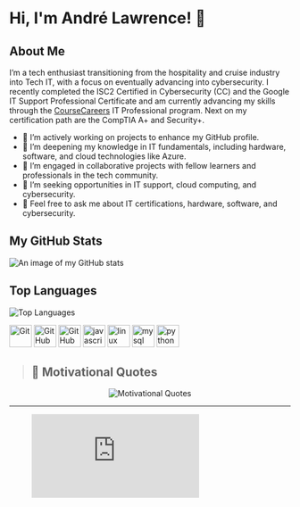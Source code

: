 # Hi, I'm André Lawrence! 👋

<!-- Why do programmers prefer dark mode? -->
<!-- Because the light attracts bugs! 🐞 -->

## About Me
I’m a tech enthusiast transitioning from the hospitality and cruise industry into Tech IT, with a focus on eventually advancing into cybersecurity. I recently completed the ISC2 Certified in Cybersecurity (CC) and the Google IT Support Professional Certificate and am currently advancing my skills through the [CourseCareers](https://coursecareers.com/a/2644ea55) IT Professional program. Next on my certification path are the CompTIA A+ and Security+.

- 🔭 I’m actively working on projects to enhance my GitHub profile.
- 🌱 I’m deepening my knowledge in IT fundamentals, including hardware, software, and cloud technologies like Azure.
- 👬 I’m engaged in collaborative projects with fellow learners and professionals in the tech community.
- 🤔 I’m seeking opportunities in IT support, cloud computing, and cybersecurity.
- 💬 Feel free to ask me about IT certifications, hardware, software, and cybersecurity.


## My GitHub Stats
![An image of my GitHub stats](https://github-readme-stats.vercel.app/api?username=Andre1876&show_icons=true&hide_title=true&hide=prs&count_private=true&hide_border=true&theme=radical)

## Top Languages
![Top Languages](https://github-readme-stats.vercel.app/api/top-langs/?username=Andre1876&layout=compact&theme=radical)





<p align="center">
 

  <a href="https://git-scm.com/" target="_blank"><img src="https://cdn.jsdelivr.net/gh/devicons/devicon@latest/icons/git/git-original.svg" alt="Git" width="40" height="40"/></a>
  <a href="https://github.com/" target="_blank"><img src="https://cdn.jsdelivr.net/gh/devicons/devicon@latest/icons/github/github-original-wordmark.svg" alt="GitHub" width="40" height="40"/></a> <a href="https://github.com/actions" target="_blank"><img src="https://cdn.jsdelivr.net/gh/devicons/devicon@latest/icons/githubactions/githubactions-original.svg" alt="GitHub Actions" width="40" height="40"/></a> <a href="https://developer.mozilla.org/en-US/docs/Web/JavaScript" target="_blank"><img src="https://cdn.jsdelivr.net/gh/devicons/devicon@latest/icons/javascript/javascript-original.svg" alt="javascript" width="40" height="40"/></a>
<a href="https://www.linux.org/" target="_blank"><img src="https://cdn.jsdelivr.net/gh/devicons/devicon@latest/icons/linux/linux-original.svg" alt="linux" width="40" height="40"/></a>
<a href="https://www.mysql.com/" target="_blank"><img src="https://cdn.jsdelivr.net/gh/devicons/devicon@latest/icons/mysql/mysql-original-wordmark.svg" alt="mysql" width="40" height="40"/></a> <a href="https://www.python.org" target="_blank"><img src="https://cdn.jsdelivr.net/gh/devicons/devicon@latest/icons/python/python-original-wordmark.svg" alt="python" width="40" height="40"/></a>
 
</p>








<!--## Contact Me
<!--- 💼 LinkedIn: [André LinkedIn](https://www.linkedin.com/in/andré-lawrence-🇯🇲-🇺🇸-31883198)
<!-- - 📧 Email: [YourEmail@example.com](mailto:YourEmail@example.com) -->



<!-- > "The only way to do great work is to love what you do." – Steve Jobs  -->
> ## 💬 Motivational Quotes
<div align="center">
    <img src="https://readme-typing-svg.herokuapp.com?font=Arial&color=FFFFFF&size=20&center=true&width=1000&lines=The+Only+Way+To+Do+Great+Work+Is+To+Love+What+You+Do.+–+Steve+Jobs;Success+Is+Not+Final%2C+Failure+Is+Not+Fatal%3A+It+Is+The+Courage+To+Continue+That+Counts.+–+Winston+Churchill;Believe+You+Can+And+You're+Halfway+There.+–+Theodore+Roosevelt;Your+Time+Is+Limited%2C+So+Don't+Waste+It+Living+Someone+Else's+Life.+–+Steve+Jobs;Don’t+Watch+The+Clock%3B+Do+What+It+Does.+Keep+Going.+–+Sam+Levenson;Success+Usually+Comes+To+Those+Who+Are+Too+Busy+To+Be+Looking+For+It.+–+Henry+David+Thoreau;" alt="Motivational Quotes">
</div>

---
<!-- I would tell you a joke about an array, -->
<!-- but it’s out of index... 😜 -->

<figure><embed src="https://wakatime.com/share/@7087347c-321a-4058-a0b0-5519432b03ef/1583b267-a528-4c41-ba9a-45fe75b46f4b.svg"></embed></figure>

<!--# IT Fundamentals and Operations Project

## Short Description
This GitHub project documents my comprehensive IT studies, with hands-on exercises and real-world applications across core topics.
# Table of Contents

1. **[Introduction to IT](#introduction-to-it)**
   - [Hardware Basics](#hardware-basics)
   - [Operating Systems & Software Basics](#operating-systems--software-basics)
   - [What is Networking?](#what-is-networking)
   - [IPv4 Address Basics](#ipv4-address-basics)
   - [Ports and Protocols](#ports-and-protocols)
   - [MAC Addresses](#mac-addresses)
   - [The OSI Model](#the-osi-model)
   - [Cybersecurity](#cybersecurity)
   - [Introduction to Cloud Computing](#introduction-to-cloud-computing)

2. **[The Day to Day](#the-day-to-day)**
   - [Working Tickets](#working-tickets)
   - [Common Issues](#common-issues)
   - [Common Tools](#common-tools)
   - [Customer Service & Soft Skills](#customer-service--soft-skills)

3. **[The Labs](#the-labs)**
   - [Azure Crash Course](#azure-crash-course)
   - [Azure Compute & Networking](#azure-compute--networking)
   - [Ticketing Systems](#ticketing-systems)
   - [Virtual Private Networks](#virtual-private-networks)
   - [Active Directory](#active-directory)
   - [DNS](#dns)
   - [Network File Shares and Permissions](#network-file-shares-and-permissions)
  

OS TICKETING
<img src="https://www.synaxiom.com/wp-content/uploads/2016/06/osticket-supsys-sm.png" alt="OS Ticketing System" />

<img src="https://blog.desdelinux.net/wp-content/uploads/2016/12/Open-Source-Ticket-System.png" alt="OS Ticketing System Setup" />




# Hardware Basics

## What is Hardware?

Hardware refers to the physical parts of a computer system—these are the parts you can touch and interact with. Unlike software, which consists of programs and operating systems that run on a computer, hardware includes tangible components such as the computer case, monitor, keyboard, and mouse. These parts work together to perform tasks, process data, and enable interaction with the digital world.

<details>
  <summary>Overview of Hardware</summary>

- Hardware is essential because it provides the foundation for all computer operations.
- It’s divided into internal and external components, each playing specific roles in computer functionality.
- Properly understanding hardware helps in troubleshooting, upgrading, and optimizing computer performance.

</details>

---

# Computer Components

## What are Computer Components?

Computer components are the individual parts that make up a computer system, working together to execute tasks. Each component has a distinct function, contributing to the overall operation of the computer.

<details>
  <summary>Key Components of a Computer</summary>

1. **Central Processing Unit (CPU)**:
   - The “brain” of the computer that processes instructions and performs calculations.
   - Executes tasks in programs, like opening files, browsing, and running applications.

2. **Memory (RAM)**:
   - Random Access Memory (RAM) temporarily stores data for quick access by the CPU.
   - RAM impacts speed and multitasking capabilities, allowing for the efficient running of multiple applications.

3. **Storage Drive (HDD/SSD)**:
   - Hard Disk Drives (HDDs) and Solid-State Drives (SSDs) are used to store data permanently.
   - SSDs are generally faster and more efficient, while HDDs offer more storage capacity at a lower cost.

4. **Motherboard**:
   - The main circuit board connecting all components of the computer.
   - Acts as the backbone, allowing communication between the CPU, memory, storage, and peripherals.

5. **Power Supply Unit (PSU)**:
   - Supplies power to all computer components.
   - Ensures stable power distribution to avoid system failures and component damage.

6. **Graphics Processing Unit (GPU)**:
   - Also known as a video card, the GPU is essential for rendering images, videos, and animations.
   - Vital for tasks involving high graphics processing, such as gaming or video editing.

7. **Cooling System**:
   - Includes fans, heat sinks, or liquid coolers that prevent components from overheating.
   - Essential for maintaining system performance and longevity.

8. **Input and Output Devices (Peripherals)**:
   - Devices such as the keyboard, mouse, and monitor, which allow users to interact with the computer.
   - Essential for inputting commands and viewing outputs.

</details>



# Operating Systems & Software Basics

## What is an Operating System?

An Operating System (OS) is the fundamental software that manages computer hardware and software resources. It acts as an intermediary between users and the computer hardware, making it easier to execute programs and perform various tasks on a computer. Without an OS, the hardware would be unusable.

<details>
  <summary>Overview of Operating Systems</summary>

- An OS handles the basic functions like managing files, executing applications, and interacting with peripheral devices.
- It provides a user interface (UI) that allows users to interact with the machine in a meaningful way.
- Popular operating systems include Microsoft Windows, macOS, Linux, and mobile OS like iOS and Android.

</details>

---

## What is Software?

Software refers to the programs and applications that run on a computer, enabling it to perform specific tasks. Unlike hardware, which is physical, software is intangible. It tells the hardware what to do and how to do it. Software is classified into two types: system software and application software.

<details>
  <summary>Overview of Software</summary>

- **System Software**: Includes operating systems, device drivers, and utilities that help manage computer resources.
- **Application Software**: Programs like word processors, web browsers, and games designed to help users perform specific tasks.
- Software enables functionality, customization, and performance of computers based on user needs.

</details>

---

# Key Operating Systems

## 1. Microsoft Windows

Microsoft Windows is the most widely used operating system for personal computers. It provides a graphical user interface (GUI) that is easy to use and supports a variety of applications and hardware.

<details>
  <summary>Windows Features</summary>

- Easy-to-use GUI with features like Start Menu, Taskbar, and File Explorer.
- Supports a wide range of software applications for productivity, entertainment, and professional tasks.
- Frequently used in business environments and home computing.

</details>

---

## 2. macOS

macOS is Apple's proprietary operating system for Mac computers. Known for its smooth performance, security, and integration with other Apple products, it’s popular among creative professionals and developers.

<details>
  <summary>macOS Features</summary>

- Highly secure and stable with integrated software tools like Finder, Safari, and Time Machine.
- Seamless integration with Apple’s ecosystem, including iPhone, iPad, and Apple Watch.
- Known for its user-friendly interface and strong design capabilities.

</details>

---

## 3. Linux

Linux is an open-source operating system that is widely used for its flexibility, stability, and security. It is popular among developers, IT professionals, and those who want a highly customizable OS.

<details>
  <summary>Linux Features</summary>

- Open-source, meaning the source code is publicly available for modification and redistribution.
- Highly customizable to meet specific needs, with various distributions like Ubuntu, Fedora, and Debian.
- Widely used in server environments due to its stability and security.

</details>

---

## 4. Mobile Operating Systems

Mobile operating systems are designed to run on smartphones, tablets, and other portable devices. The two main mobile operating systems are Android and iOS.

<details>
  <summary>Mobile OS Features</summary>

- **Android**: Open-source and highly customizable, it is the most widely used mobile OS.
- **iOS**: A closed ecosystem designed by Apple, known for its smooth performance, security, and integration with the Apple ecosystem.

</details>

---

## What is Software Development?

Software development refers to the process of designing, creating, testing, and maintaining software applications. It involves writing code, debugging, and deploying software to perform specific tasks or solve problems.

<details>
  <summary>Overview of Software Development</summary>

- **Software Development Life Cycle (SDLC)**: The process of planning, developing, testing, and maintaining software.
- Involves various programming languages (like Java, Python, C++) and frameworks to build robust applications.
- Developers follow methodologies such as Agile, Waterfall, and DevOps to improve software quality and deliver functionality.

</details>


# What is Networking?

Networking refers to the process of connecting computers and other devices together to share resources such as data, files, or internet connections. It allows devices to communicate with each other, exchange information, and access shared resources over a network.

<details>
  <summary>Overview of Networking</summary>

- Networking is the backbone of modern communication systems, enabling businesses, individuals, and organizations to communicate and access shared resources.
- It involves both hardware and software components, including cables, routers, switches, protocols, and network devices.
- Networks can be classified into various types, such as Local Area Networks (LANs), Wide Area Networks (WANs), and the internet.

</details>

---

## Types of Networks

### 1. Local Area Network (LAN)

A Local Area Network (LAN) is a network that connects computers and devices within a limited geographic area, such as a home, office, or campus.

<details>
  <summary>LAN Features</summary>

- LANs are typically used for sharing resources like printers, files, and internet connections within a small geographic area.
- They are commonly used in offices, schools, and homes to connect devices via wired (Ethernet) or wireless (Wi-Fi) connections.
- LANs provide high-speed data transfer and low latency.

</details>

---

### 2. Wide Area Network (WAN)

A Wide Area Network (WAN) spans a large geographic area, often connecting multiple LANs over long distances, such as across cities, countries, or continents.

<details>
  <summary>WAN Features</summary>

- WANs use leased lines, satellite links, or the internet to connect LANs located far apart.
- The internet is the largest example of a WAN, connecting millions of devices and networks worldwide.
- WANs typically have slower speeds and higher latency compared to LANs due to the distance and infrastructure involved.

</details>

---

### 3. Metropolitan Area Network (MAN)

A Metropolitan Area Network (MAN) is a network that covers a larger geographic area than a LAN but is smaller than a WAN, typically within a city or a large campus.

<details>
  <summary>MAN Features</summary>

- MANs are often used by large organizations, universities, or cities to connect multiple LANs within a specific metropolitan area.
- They offer faster speeds and more reliable connections than WANs, and they can use fiber optics or high-speed connections.
- A MAN provides efficient communication for regional businesses and government offices.

</details>

---

## Networking Devices

### 1. Router

A router is a device that connects different networks, such as LANs to WANs or the internet. It forwards data packets between networks, ensuring data is routed to the correct destination.

<details>
  <summary>Router Features</summary>

- Routers direct network traffic between devices on a LAN and between LANs and the internet.
- They can provide additional services like Network Address Translation (NAT) and firewall protection to secure the network.
- Modern routers support wireless communication (Wi-Fi) to connect devices without physical cables.

</details>

---

### 2. Switch

A switch is a device used to connect multiple devices within a LAN. It forwards data only to the device it is intended for, which helps optimize network performance.

<details>
  <summary>Switch Features</summary>

- Switches operate at the data link layer (Layer 2) of the OSI model, forwarding data frames based on MAC addresses.
- They provide dedicated bandwidth to each connected device, unlike hubs, which broadcast data to all connected devices.
- Switches are essential for creating efficient and scalable LANs.

</details>

---

### 3. Hub

A hub is a basic network device that connects multiple devices within a LAN. Unlike a switch, a hub broadcasts data to all devices on the network.

<details>
  <summary>Hub Features</summary>

- Hubs operate at the physical layer (Layer 1) of the OSI model, sending data to all devices connected to it.
- They have been largely replaced by switches due to inefficiencies and higher network traffic caused by broadcasting.
- Hubs are typically inexpensive but offer limited functionality compared to modern network devices.

</details>

---

### 4. Modem

A modem (short for modulator-demodulator) is a device that connects your computer or network to the internet over telephone lines, cable systems, or fiber-optic connections.

<details>
  <summary>Modem Features</summary>

- Modems convert digital signals from your computer into analog signals suitable for transmission over a phone line or cable system and vice versa.
- A modem is required for connecting to the internet, especially with broadband connections like DSL, cable, or fiber-optic.
- Some modems include integrated routers to provide Wi-Fi connectivity.

</details>

---

## Networking Protocols

### 1. TCP/IP (Transmission Control Protocol / Internet Protocol)

TCP/IP is a suite of communication protocols that allow devices to communicate over the internet and private networks. It breaks data into packets, sends them, and ensures they are reassembled correctly at the destination.

<details>
  <summary>TCP/IP Features</summary>

- **TCP** is responsible for ensuring reliable data delivery, error-checking, and packet reordering.
- **IP** handles the addressing and routing of packets to ensure they reach the correct device or network.
- TCP/IP is the foundation of the internet and is used in virtually all modern networking.

</details>

---

### 2. HTTP/HTTPS (HyperText Transfer Protocol)

HTTP is a protocol used for transferring web pages over the internet. HTTPS is the secure version of HTTP, encrypting the data exchanged between a web browser and a website.

<details>
  <summary>HTTP/HTTPS Features</summary>

- **HTTP** is used for browsing websites and retrieving content like text, images, and videos.
- **HTTPS** provides a secure connection by encrypting the communication, ensuring data integrity and confidentiality between the browser and web server.
- HTTPS is crucial for protecting sensitive information, such as login credentials and payment data.

</details>

---

### 3. DNS (Domain Name System)

DNS is a system that translates domain names (like www.example.com) into IP addresses that computers use to communicate with each other over a network.

<details>
  <summary>DNS Features</summary>

- DNS acts like an address book for the internet, converting user-friendly domain names into machine-readable IP addresses.
- It enables easy navigation on the web, allowing users to access websites using names instead of remembering IP addresses.
- DNS is essential for proper functioning and accessibility of websites on the internet.

</details>

---

## Network Security

Network security is the practice of protecting a computer network from unauthorized access, attacks, and other threats. It involves a combination of hardware and software tools to safeguard data integrity, confidentiality, and availability.

<details>
  <summary>Overview of Network Security</summary>

- **Firewalls**: Hardware or software that monitors and controls incoming and outgoing network traffic based on predetermined security rules.
- **Encryption**: The process of converting data into a format that can only be read by authorized users.
- **VPN (Virtual Private Network)**: A secure connection that encrypts data transmitted over a public network, ensuring privacy and data integrity.

</details>

# IPv4 Address Basics

IPv4 (Internet Protocol version 4) is the most commonly used protocol for routing and addressing packets of data on the internet. IPv4 addresses are written as four sets of numbers separated by dots, each set ranging from 0 to 255.

<details>
  <summary>Overview of IPv4</summary>

- An IPv4 address consists of 32 bits, divided into four octets.
- Each octet is represented by a decimal number (ranging from 0 to 255), making up the four numbers in the address.
- IPv4 addresses are essential for identifying devices on a network, allowing them to communicate.

</details>

---

## Structure of IPv4

### 1. Subnet Mask

A subnet mask is used to divide an IP address into network and host portions. It helps determine which part of an IP address represents the network and which part represents the device (host).

<details>
  <summary>Subnet Mask Features</summary>

- A typical subnet mask for IPv4 addresses is `255.255.255.0`.
- It helps in determining the range of IP addresses within a specific network.
- Subnetting allows better management of IP address allocation and optimizes network performance.

</details>

---

### 2. Public vs. Private IP Addresses

IPv4 addresses can be classified into public and private IP addresses. Public IPs are used to identify devices on the internet, while private IPs are used within a local network.

<details>
  <summary>Public vs. Private IP Features</summary>

- **Public IPs** are unique and can be accessed over the internet.
- **Private IPs** are used within an organization's local network and are not directly accessible from the internet.
- Examples of private IP address ranges: `10.0.0.0 to 10.255.255.255`, `172.16.0.0 to 172.31.255.255`, and `192.168.0.0 to 192.168.255.255`.

</details>


# Ports and Protocols

In networking, protocols define the rules for communication, while ports are used to direct traffic to specific applications or services on a device.

<details>
  <summary>Overview of Ports and Protocols</summary>

- **Ports**: A port is a logical endpoint for communication, often associated with a specific service on a server.
- **Protocols**: These are sets of rules that define how data is transmitted and received over a network.

</details>

---

## Common Protocols

### 1. TCP (Transmission Control Protocol)

TCP is a connection-oriented protocol that ensures reliable communication by establishing a connection between the sender and receiver before data transmission begins.

<details>
  <summary>TCP Features</summary>

- It ensures data is received in the correct order and retransmits lost data.
- Commonly used for applications requiring reliable data delivery, such as web browsing (HTTP/HTTPS) and email (SMTP).
  
</details>

---

### 2. UDP (User Datagram Protocol)

UDP is a connectionless protocol that sends data without establishing a connection between the sender and receiver, making it faster but less reliable.

<details>
  <summary>UDP Features</summary>

- It is faster than TCP but does not guarantee reliable delivery or correct order of data.
- Commonly used for real-time applications like video streaming and online gaming.

</details>

---

## Well-Known Ports

### 1. HTTP (Port 80)

HTTP (HyperText Transfer Protocol) operates on port 80 by default and is used for transferring web pages and other resources on the internet.

<details>
  <summary>HTTP Port Features</summary>

- Port 80 is the standard port used by web browsers to access websites.
- It is an unsecured connection, and HTTPS is preferred for secure communication.

</details>

---

### 2. HTTPS (Port 443)

HTTPS (HyperText Transfer Protocol Secure) operates on port 443 and is used for secure communication between a web browser and a web server.

<details>
  <summary>HTTPS Port Features</summary>

- HTTPS uses encryption (SSL/TLS) to ensure the data exchanged between the browser and server is secure.
- It is essential for transmitting sensitive information, like passwords and payment details.

</details>



# MAC Addresses

A MAC address (Media Access Control address) is a unique identifier assigned to network interfaces for communications on a physical network.

<details>
  <summary>Overview of MAC Addresses</summary>

- A MAC address is a 48-bit address usually represented as a 12-digit hexadecimal number.
- It is used to identify network devices at the data link layer (Layer 2) of the OSI model.

</details>

---

## Structure of a MAC Address

### 1. Organizationally Unique Identifier (OUI)

The first three bytes (6 digits) of a MAC address represent the OUI, which identifies the manufacturer of the network device.

<details>
  <summary>OUI Features</summary>

- The OUI is assigned by the IEEE to ensure uniqueness.
- It allows you to identify the device manufacturer by looking at the first part of the MAC address.

</details>

---

### 2. Device Identifier

The remaining three bytes (6 digits) of the MAC address represent the unique identifier for a specific network interface on the device.

<details>
  <summary>Device Identifier Features</summary>

- It is assigned by the manufacturer and ensures that each device has a unique MAC address.
- No two devices from the same manufacturer should have the same device identifier.

</details>



# The OSI Model

The OSI (Open Systems Interconnection) model is a conceptual framework used to understand and describe how different network protocols interact and work together.

<details>
  <summary>Overview of the OSI Model</summary>

- The OSI model divides network communication into seven distinct layers.
- Each layer handles specific tasks and communicates with the layers above and below it to ensure data transmission.

</details>

---

## OSI Layers

### 1. Physical Layer (Layer 1)

The physical layer deals with the transmission of raw data bits over a physical medium, such as cables and wireless signals.

<details>
  <summary>Physical Layer Features</summary>

- It defines the hardware elements like cables, switches, and network interface cards.
- It is responsible for encoding data into electrical, optical, or radio signals.

</details>

---

### 2. Data Link Layer (Layer 2)

The data link layer is responsible for node-to-node data transfer and error correction. It manages MAC addresses and ensures data is transferred reliably between devices on the same network.

<details>
  <summary>Data Link Layer Features</summary>

- It ensures the reliable transfer of data frames between devices on the same local network.
- It also provides error detection and correction, preventing corrupted data from being transmitted.

</details>

---

### 3. Network Layer (Layer 3)

The network layer is responsible for routing data packets across networks, ensuring they reach the correct destination.

<details>
  <summary>Network Layer Features</summary>

- It deals with logical addressing (IP addresses) and routing.
- It is responsible for selecting the best path for data to travel between devices on different networks.

</details>



# Cybersecurity

Cybersecurity is the practice of protecting networks, devices, and sensitive data from cyberattacks, unauthorized access, and damage.

<details>
  <summary>Overview of Cybersecurity</summary>

- Cybersecurity involves implementing various measures, including firewalls, encryption, and intrusion detection systems, to protect data.
- It aims to prevent attacks such as hacking, data breaches, phishing, and malware infections.

</details>

---

## Cybersecurity Threats

### 1. Phishing

Phishing is a type of cyberattack where attackers impersonate legitimate organizations to trick individuals into revealing sensitive information.

<details>
  <summary>Phishing Features</summary>

- Phishing attacks are commonly conducted through fraudulent emails or websites that look like those of legitimate companies.
- The goal is often to steal login credentials, credit card information, or other personal data.

</details>

---

### 2. Malware

Malware is any software intentionally designed to cause harm to a computer system, including viruses, worms, ransomware, and spyware.

<details>
  <summary>Malware Features</summary>

- Malware can infect computers, networks, and devices, causing damage, stealing information, or hijacking systems.
- It is often spread through email attachments, infected websites, or downloads.

</details>

---

### 3. Ransomware

Ransomware is a type of malicious software that encrypts a victim's data and demands payment (ransom) for the decryption key.

<details>
  <summary>Ransomware Features</summary>

- Ransomware attacks can be devastating for businesses and individuals, as the encrypted data may be permanently lost if the ransom is not paid.
- Preventive measures include regular backups, strong security protocols, and awareness of phishing scams.

</details>


# Introduction to Cloud Computing

Cloud computing refers to the delivery of computing services such as servers, storage, databases, networking, and software over the internet, or "the cloud."

<




